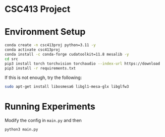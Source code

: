 # CSC413 Project

# Environment Setup

```bash
conda create -n csc413proj python=3.11 -y
conda activate csc413proj
conda install -c conda-forge cudatoolkit=11.8 mesalib -y
cd src
pip3 install torch torchvision torchaudio --index-url https://download.pytorch.org/whl/cu118
pip3 install -r requirements.txt
```

If this is not enough, try the following:
```bash
sudo apt-get install libosmesa6 libgl1-mesa-glx libglfw3
````

# Running Experiments

Modify the config in `main.py` and then
```bash
python3 main.py
```
